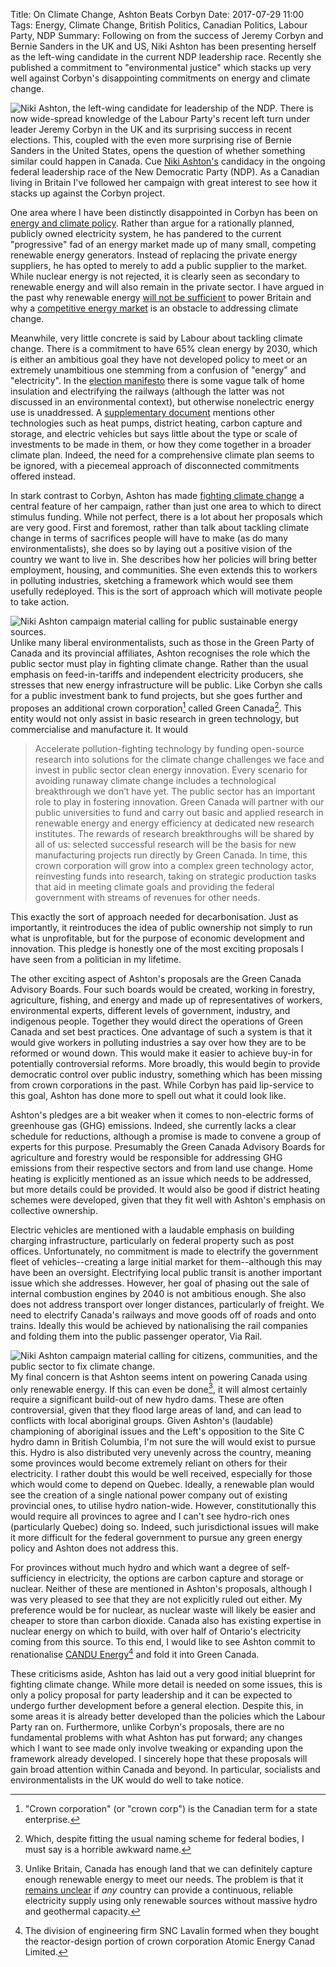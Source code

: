 Title: On Climate Change, Ashton Beats Corbyn
Date: 2017-07-29 11:00
Tags: Energy, Climate Change, British Politics, Canadian Politics, Labour Party, NDP
Summary: Following on from the success of Jeremy Corbyn and Bernie Sanders in the UK and US, Niki Ashton has been presenting herself as the left-wing candidate in the current NDP leadership race. Recently she published a commitment to "environmental justice" which stacks up very well against Corbyn's disappointing commitments on energy and climate change.

![Niki Ashton, the left-wing candidate for leadership of the NDP.]({filename}/images/ashton-climate/ashton.jpg)
There is now wide-spread knowledge of the Labour Party's recent left
turn under leader Jeremy Corbyn in the UK and its surprising success
in recent elections. This, coupled with the even more surprising rise
of Bernie Sanders in the United States, opens the question of whether
something similar could happen in Canada. Cue
[Niki Ashton's](http://www.nikiashton2017.ca/) candidacy in the
ongoing federal leadership race of the New Democratic Party (NDP). As a
Canadian living in Britain I've followed her campaign with great
interest to see how it stacks up against the Corbyn project.

One area where I have been distinctly disappointed in Corbyn has been
on
[energy and climate policy]({filename}/attachments/ManifestoResponse.pdf).
Rather than argue for a rationally planned, publicly owned electricity
system, he has pandered to the current "progressive" fad of an energy
market made up of many small, competing renewable energy
generators. Instead of replacing the private energy suppliers, he has
opted to merely to add a public supplier to the market. While nuclear
energy is not rejected, it is clearly seen as secondary to renewable
energy and will also remain in the private sector. I have argued in
the past why renewable energy
[will not be sufficient]({filename}/Politics/21EnergyP1.md) to power
Britain and why a [competitive energy market](21EnergyP4.md) is an
obstacle to addressing climate change.

Meanwhile, very little concrete is said by Labour about tackling
climate change. There is a commitment to have 65% clean energy by
2030, which is either an ambitious goal they have not developed policy
to meet or an extremely unambitious one stemming from a confusion of
"energy" and "electricity". In the
[election manifesto](http://www.labour.org.uk/index.php/manifesto2017)
there is some vague talk of home insulation and electrifying the
railways (although the latter was not discussed in an environmental
context), but otherwise nonelectric energy use is unaddressed. A
[supplementary document](http://www.labour.org.uk/page/-/PDFs/ONLINE%209756_17%20Richer%20Britain%2C%20Richer%20Lives%20%C2%AD%20Labour%C2%B9s%20Industrial%20Strate....pdf)
mentions other technologies such as heat pumps, district heating,
carbon capture and storage, and electric vehicles but says little
about the type or scale of investments to be made in them, or how they
come together in a broader climate plan. Indeed, the need for a
comprehensive climate plan seems to be ignored, with a piecemeal
approach of disconnected commitments offered instead.

In stark contrast to Corbyn, Ashton has made
[fighting climate change](http://www.nikiashton2017.ca/environmental-justice/)
a central feature of her campaign, rather than just one area to which
to direct stimulus funding. While not perfect, there is a lot about
her proposals which are very good. First and foremost, rather than
talk about tackling climate change in terms of sacrifices people will
have to make (as do many environmentalists), she does so by laying out
a positive vision of the country we want to live in. She describes how
her policies will bring better employment, housing, and
communities. She even extends this to workers in polluting industries,
sketching a framework which would see them usefully redeployed. This
is the sort of approach which will motivate people to take action.

![Niki Ashton campaign material calling for public sustainable energy sources.]({filename}/images/ashton-climate/publicEnergy.jpg)
Unlike many liberal environmentalists, such as those in the Green
Party of Canada and its provincial affiliates, Ashton recognises the
role which the public sector must play in fighting climate
change. Rather than the usual emphasis on feed-in-tariffs and
independent electricity producers, she stresses that new energy
infrastructure will be public. Like Corbyn she calls for a public
investment bank to fund projects, but she goes further and proposes an
additional crown corporation[^1] called Green Canada[^2]. This entity
would not only assist in basic research in green technology, but
commercialise and manufacture it. It would
>Accelerate pollution-fighting technology by funding open-source
>research into solutions for the climate change challenges we face and
>invest in public sector clean energy innovation. Every scenario for
>avoiding runaway climate change includes a technological breakthrough
>we don’t have yet. The public sector has an important role to play
>in fostering innovation. Green Canada will partner with our public
>universities to fund and carry out basic and applied research in
>renewable energy and energy efficiency at dedicated new research
>institutes. The rewards of research breakthroughs will be shared by
>all of us: selected successful research will be the basis for new
>manufacturing projects run directly by Green Canada. In time, this
>crown corporation will grow into a complex green technology actor,
>reinvesting funds into research, taking on strategic production tasks
>that aid in meeting climate goals and providing the federal
>government with streams of revenues for other needs.

This exactly the sort of approach needed for decarbonisation. Just as
importantly, it reintroduces the idea of public ownership not simply
to run what is unprofitable, but for the purpose of economic
development and innovation. This pledge is honestly one of the most
exciting proposals I have seen from a politician in my lifetime.

The other exciting aspect of Ashton's proposals are the Green Canada
Advisory Boards. Four such boards would be created, working in
forestry, agriculture, fishing, and energy and made up of
representatives of workers, environmental experts, different levels of
government, industry, and indigenous people. Together they would
direct the operations of Green Canada and set best practices. One
advantage of such a system is that it would give workers in polluting
industries a say over how they are to be reformed or wound down. This
would make it easier to achieve buy-in for potentially controversial
reforms. More broadly, this would begin to provide democratic control
over public industry, something which has been missing from crown
corporations in the past. While Corbyn has paid lip-service to this
goal, Ashton has done more to spell out what it could look like.

Ashton's pledges are a bit weaker when it comes to non-electric forms
of greenhouse gas (GHG) emissions. Indeed, she currently lacks
a clear schedule for reductions, although a promise is made to convene
a group of experts for this purpose. Presumably the Green Canada
Advisory Boards for agriculture and forestry would be responsible for
addressing GHG emissions from their respective sectors and from land
use change. Home heating is explicitly mentioned as an issue which
needs to be addressed, but more details could be provided. It would
also be good if district heating schemes were developed, given that
they fit well with Ashton's emphasis on collective ownership.

Electric vehicles are mentioned with a laudable emphasis on building
charging infrastructure, particularly on federal property such as post
offices. Unfortunately, no commitment is made to electrify the
government fleet of vehicles--creating a large initial
market for them--although this may have been an oversight.
Electrifying local public transit is another important issue which she
addresses. However, her goal of phasing out the sale of internal
combustion engines by 2040 is not ambitious enough. She also does not
address transport over longer distances, particularly of freight. We
need to electrify Canada's railways and move goods off of roads and
onto trains. Ideally this would be achieved by nationalising the rail
companies and folding them into the public passenger operator, Via
Rail.

![Niki Ashton campaign material calling for citizens, communities, and the public sector to fix climate change.]({filename}/images/ashton-climate/publicSector.jpg)
My final concern is that Ashton seems intent on powering Canada using
only renewable energy. If this can even be done[^3], it will almost certainly
require a significant build-out of new hydro dams. These are often
controversial, given that they flood large areas of land, and can lead
to conflicts with local aboriginal groups. Given Ashton's (laudable)
championing of aboriginal issues and the Left's opposition to the
Site&nbsp;C hydro damn in British Columbia, I'm not sure the will
would exist to pursue this. Hydro is also distributed very unevenly
across the country, meaning some provinces would become extremely
reliant on others for their electricity. I rather doubt this
would be well received, especially for those which would come to
depend on Quebec. Ideally, a renewable plan would see the creation of
a single national power company out of existing provincial ones, to
utilise hydro nation-wide. However, constitutionally this would
require all provinces to agree and I can't see hydro-rich ones
(particularly Quebec) doing so. Indeed, such jurisdictional issues
will make it more difficult for the federal government to pursue any
green energy policy and Ashton does not address this.

For provinces without much hydro and which want a degree of
self-sufficiency in electricity, the options are carbon capture and
storage or nuclear. Neither of these are mentioned in Ashton's
proposals, although I was very pleased to see that they are not
explicitly ruled out either. My preference would be for nuclear, as
nuclear waste will likely be easier and cheaper to store than carbon
dioxide. Canada also has existing expertise in nuclear energy on which
to build, with over half of Ontario's electricity coming from this
source. To this end, I would like to see Ashton commit to
renationalise [CANDU Energy](http://www.snclavalin.com/en/nuclear)[^4]
and fold it into Green Canada.

These criticisms aside, Ashton has laid out a very good initial
blueprint for fighting climate change. While more detail is needed on
some issues, this is only a policy proposal for party leadership and
it can be expected to undergo further development before a general
election. Despite this, in some areas it is already better developed
than the policies which the Labour Party ran on. Furthermore, unlike
Corbyn's proposals, there are no fundamental problems with what Ashton
has put forward; any changes which I want to see made only involve
tweaking or expanding upon the framework already developed.  I
sincerely hope that these proposals will gain broad attention within
Canada and beyond. In particular, socialists and environmentalists in
the UK would do well to take notice.

[^1]: "Crown corporation" (or "crown corp") is the Canadian term for a
state enterprise.

[^2]: Which, despite fitting the usual naming scheme for federal
bodies, I must say is a horrible awkward name.

[^3]: Unlike Britain, Canada has enough land that we can definitely
capture enough renewable energy to meet our needs. The problem is that
it
[remains unclear](https://www.vox.com/energy-and-environment/2017/4/7/15159034/100-renewable-energy-studies)
if _any_ country can provide a continuous, reliable electricity supply
using only renewable sources without massive hydro and geothermal
capacity.

[^4]: The division of engineering firm SNC Lavalin formed when they
bought the reactor-design portion of crown corporation Atomic Energy
Canad Limited.
